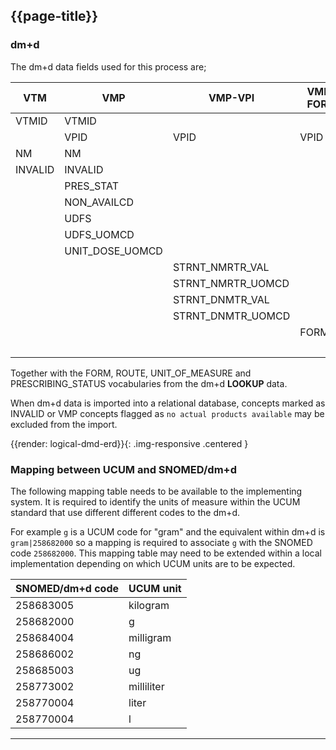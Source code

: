 ## {{page-title}}

### dm+d

The dm+d data fields used for this process are;

<table data-responsive>
<thead>
<tr>
<th data-no-sort>VTM</th>
<th data-no-sort>VMP</th>
<th data-no-sort>VMP-VPI</th>
<th data-no-sort>VMP-FORM</th>
<th data-no-sort>VMP-ROUTE</th>
<th data-no-sort>AMP</th>
</tr>
</thead>
<tbody>
<tr>
<td>VTMID</td>
<td>VTMID</td>
<td></td>
<td></td>
<td></td>
<td></td>
</tr>
<tr>
<td></td>
<td>VPID</td>
<td>VPID</td>
<td>VPID</td>
<td>VPID</td>
<td>VPID</td>
</tr>
<tr>
<td>NM</td>
<td>NM</td>
<td></td>
<td></td>
<td></td>
<td>NM</td>
</tr>
<tr>
<td>INVALID</td>
<td>INVALID</td>
<td></td>
<td></td>
<td></td>
<td>INVALID</td>
</tr>
<tr>
<td></td>
<td>PRES_STAT</td>
<td></td>
<td></td>
<td></td>
<td></td>
</tr>
<tr>
<td></td>
<td>NON_AVAILCD</td>
<td></td>
<td></td>
<td></td>
<td></td>
</tr>
<tr>
<td></td>
<td>UDFS</td>
<td></td>
<td></td>
<td></td>
<td></td>
</tr>
<tr>
<td></td>
<td>UDFS_UOMCD</td>
<td></td>
<td></td>
<td></td>
<td></td>
</tr>
<tr>
<td></td>
<td>UNIT_DOSE_UOMCD</td>
<td></td>
<td></td>
<td></td>
<td></td>
</tr>
<tr>
<td></td>
<td></td>
<td>STRNT_NMRTR_VAL</td>
<td></td>
<td></td>
<td></td>
</tr>
<tr>
<td></td>
<td></td>
<td>STRNT_NMRTR_UOMCD</td>
<td></td>
<td></td>
<td></td>
</tr>
<tr>
<td></td>
<td></td>
<td>STRNT_DNMTR_VAL</td>
<td></td>
<td></td>
<td></td>
</tr>
<tr>
<td></td>
<td></td>
<td>STRNT_DNMTR_UOMCD</td>
<td></td>
<td></td>
<td></td>
</tr>
<tr>
<td></td>
<td></td>
<td></td>
<td>FORMCD</td>
<td>ROUTECD</td>
<td></td>
</tr>
<tr>
<td></td>
<td></td>
<td></td>
<td></td>
<td></td>
<td>AVAIL_RESTRICTCD</td>
</tr>
</tbody>
</table>

Together with the FORM, ROUTE, UNIT_OF_MEASURE and PRESCRIBING_STATUS vocabularies from the dm+d **LOOKUP** data.

When dm+d data is imported into a relational database, concepts marked as INVALID or VMP concepts flagged as `no actual products available` may be excluded from the import.

{{render: logical-dmd-erd}}{: .img-responsive .centered }

### Mapping between UCUM and SNOMED/dm+d

The following mapping table needs to be available to the implementing system. It is required to identify the units of measure within the UCUM standard that use different different codes to the dm+d.

For example `g` is a UCUM code for "gram" and the equivalent within dm+d is `gram|258682000` so a mapping is required to associate `g` with the SNOMED code `258682000`. This mapping table may need to be extended within a local implementation depending on which UCUM units are to be expected.

<table data-responsive>
<thead>
<tr>
<th>SNOMED/dm+d code</th>
<th>UCUM unit</th>
</tr>
</thead>
<tbody>
<tr>
<td>258683005</td>
<td>kilogram</td>
</tr>
<tr>
<td>258682000</td>
<td>g</td>
</tr>
<tr>
<td>258684004</td>
<td>milligram</td>
</tr>
<tr>
<td>258686002</td>
<td>ng</td>
</tr>
<tr>
<td>258685003</td>
<td>ug</td>
</tr>
<tr>
<td>258773002</td>
<td>milliliter</td>
</tr>
<tr>
<td>258770004</td>
<td>liter</td>
</tr>
<tr>
<td>258770004</td>
<td>l</td>
</tr>
</tbody>
</table>

---